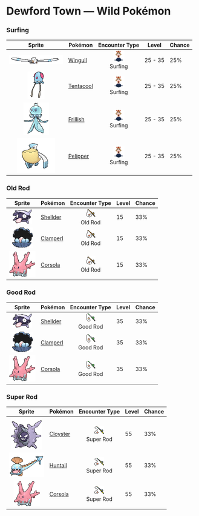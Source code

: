 # Dewford Town — Wild Pokémon

### Surfing

| Sprite | Pokémon | Encounter Type | Level | Chance |
|:------:|---------|:--------------:|-------|--------|
| ![Wingull](../../assets/sprites/wingull/front.gif "Wingull: Wingull rides updrafts rising from the sea by extending its long and narrow wings to glide. This Pokémon’s long beak is useful for catching prey.") | [Wingull](../../pokemon/wingull.md/) | ![Surfing](../../assets/encounter_types/surfing.png "Surfing")<br>Surfing | 25 - 35 | 25% |
| ![Tentacool](../../assets/sprites/tentacool/front.gif "Tentacool: Tentacool absorbs sunlight and refracts it using water inside its body to convert it into beam energy. This Pokémon shoots beams from the small round organ above its eyes.") | [Tentacool](../../pokemon/tentacool.md/) | ![Surfing](../../assets/encounter_types/surfing.png "Surfing")<br>Surfing | 25 - 35 | 25% |
| ![Frillish](../../assets/sprites/frillish/front.gif "Frillish: If its veil-like arms stun and wrap a foe, that foe will be dragged miles below the surface, never to return.") | [Frillish](../../pokemon/frillish.md/) | ![Surfing](../../assets/encounter_types/surfing.png "Surfing")<br>Surfing | 25 - 35 | 25% |
| ![Pelipper](../../assets/sprites/pelipper/front.gif "Pelipper: Pelipper searches for food while in flight by skimming the wave tops. This Pokémon dips its large bill in the sea to scoop up food, then swallows everything in one big gulp.") | [Pelipper](../../pokemon/pelipper.md/) | ![Surfing](../../assets/encounter_types/surfing.png "Surfing")<br>Surfing | 25 - 35 | 25% |

### Old Rod

| Sprite | Pokémon | Encounter Type | Level | Chance |
|:------:|---------|:--------------:|-------|--------|
| ![Shellder](../../assets/sprites/shellder/front.gif "Shellder: At night, this Pokémon uses its broad tongue to burrow a hole in the seafloor sand and then sleep in it. While it is sleeping, Shellder closes its shell, but leaves its tongue hanging out.") | [Shellder](../../pokemon/shellder.md/) | ![Old Rod](../../assets/encounter_types/old_rod.png "Old Rod")<br>Old Rod | 15 | 33% |
| ![Clamperl](../../assets/sprites/clamperl/front.gif "Clamperl: Clamperl grows while being protected by its rock-hard shell. When its body becomes too large to fit inside the shell, it is sure evidence that this Pokémon is getting close to evolution.") | [Clamperl](../../pokemon/clamperl.md/) | ![Old Rod](../../assets/encounter_types/old_rod.png "Old Rod")<br>Old Rod | 15 | 33% |
| ![Corsola](../../assets/sprites/corsola/front.gif "Corsola: Clusters of Corsola congregate in warm seas where they serve as ideal hiding places for smaller Pokémon. When the water temperature falls, this Pokémon migrates to the southern seas.") | [Corsola](../../pokemon/corsola.md/) | ![Old Rod](../../assets/encounter_types/old_rod.png "Old Rod")<br>Old Rod | 15 | 33% |

### Good Rod

| Sprite | Pokémon | Encounter Type | Level | Chance |
|:------:|---------|:--------------:|-------|--------|
| ![Shellder](../../assets/sprites/shellder/front.gif "Shellder: At night, this Pokémon uses its broad tongue to burrow a hole in the seafloor sand and then sleep in it. While it is sleeping, Shellder closes its shell, but leaves its tongue hanging out.") | [Shellder](../../pokemon/shellder.md/) | ![Good Rod](../../assets/encounter_types/good_rod.png "Good Rod")<br>Good Rod | 35 | 33% |
| ![Clamperl](../../assets/sprites/clamperl/front.gif "Clamperl: Clamperl grows while being protected by its rock-hard shell. When its body becomes too large to fit inside the shell, it is sure evidence that this Pokémon is getting close to evolution.") | [Clamperl](../../pokemon/clamperl.md/) | ![Good Rod](../../assets/encounter_types/good_rod.png "Good Rod")<br>Good Rod | 35 | 33% |
| ![Corsola](../../assets/sprites/corsola/front.gif "Corsola: Clusters of Corsola congregate in warm seas where they serve as ideal hiding places for smaller Pokémon. When the water temperature falls, this Pokémon migrates to the southern seas.") | [Corsola](../../pokemon/corsola.md/) | ![Good Rod](../../assets/encounter_types/good_rod.png "Good Rod")<br>Good Rod | 35 | 33% |

### Super Rod

| Sprite | Pokémon | Encounter Type | Level | Chance |
|:------:|---------|:--------------:|-------|--------|
| ![Cloyster](../../assets/sprites/cloyster/front.gif "Cloyster: Cloyster is capable of swimming in the sea. It does so by swallowing water, then jetting it out toward the rear. This Pokémon shoots spikes from its shell using the same system.") | [Cloyster](../../pokemon/cloyster.md/) | ![Super Rod](../../assets/encounter_types/super_rod.png "Super Rod")<br>Super Rod | 55 | 33% |
| ![Huntail](../../assets/sprites/huntail/front.gif "Huntail: Huntail’s tail is shaped like a fish. It uses the tail to attract prey, then swallows the prey whole with its large, gaping mouth. This Pokémon swims by wiggling its slender body like a snake.") | [Huntail](../../pokemon/huntail.md/) | ![Super Rod](../../assets/encounter_types/super_rod.png "Super Rod")<br>Super Rod | 55 | 33% |
| ![Corsola](../../assets/sprites/corsola/front.gif "Corsola: Clusters of Corsola congregate in warm seas where they serve as ideal hiding places for smaller Pokémon. When the water temperature falls, this Pokémon migrates to the southern seas.") | [Corsola](../../pokemon/corsola.md/) | ![Super Rod](../../assets/encounter_types/super_rod.png "Super Rod")<br>Super Rod | 55 | 33% |


